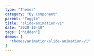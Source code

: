 ```yaml
---
type: "Themes"
category: "By Component"
parent: "Toggle"
title: "slide-animation-v1"
date: "2020-10-10"
tags: ["hidden"]
demos: [
  "themes/animation/slide-animation-v1"
]
---
```

